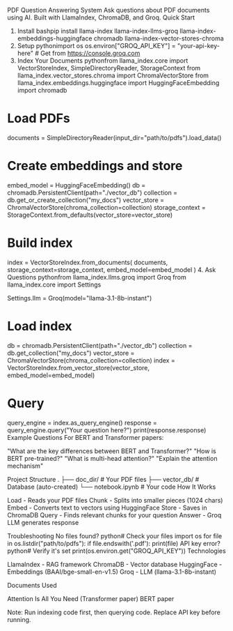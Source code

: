 PDF Question Answering System
Ask questions about PDF documents using AI. Built with LlamaIndex, ChromaDB, and Groq.
Quick Start
1. Install
bashpip install llama-index llama-index-llms-groq llama-index-embeddings-huggingface chromadb llama-index-vector-stores-chroma
2. Setup
pythonimport os
os.environ["GROQ_API_KEY"] = "your-api-key-here"  # Get from https://console.groq.com
3. Index Your Documents
pythonfrom llama_index.core import VectorStoreIndex, SimpleDirectoryReader, StorageContext
from llama_index.vector_stores.chroma import ChromaVectorStore
from llama_index.embeddings.huggingface import HuggingFaceEmbedding
import chromadb

# Load PDFs
documents = SimpleDirectoryReader(input_dir="path/to/pdfs").load_data()

# Create embeddings and store
embed_model = HuggingFaceEmbedding()
db = chromadb.PersistentClient(path="./vector_db")
collection = db.get_or_create_collection("my_docs")
vector_store = ChromaVectorStore(chroma_collection=collection)
storage_context = StorageContext.from_defaults(vector_store=vector_store)

# Build index
index = VectorStoreIndex.from_documents(
    documents, 
    storage_context=storage_context,
    embed_model=embed_model
)
4. Ask Questions
pythonfrom llama_index.llms.groq import Groq
from llama_index.core import Settings

Settings.llm = Groq(model="llama-3.1-8b-instant")

# Load index
db = chromadb.PersistentClient(path="./vector_db")
collection = db.get_collection("my_docs")
vector_store = ChromaVectorStore(chroma_collection=collection)
index = VectorStoreIndex.from_vector_store(vector_store, embed_model=embed_model)

# Query
query_engine = index.as_query_engine()
response = query_engine.query("Your question here?")
print(response.response)
Example Questions
For BERT and Transformer papers:

"What are the key differences between BERT and Transformer?"
"How is BERT pre-trained?"
"What is multi-head attention?"
"Explain the attention mechanism"

Project Structure
.
├── doc_dir/              # Your PDF files
├── vector_db/            # Database (auto-created)
└── notebook.ipynb        # Your code
How It Works

Load - Reads your PDF files
Chunk - Splits into smaller pieces (1024 chars)
Embed - Converts text to vectors using HuggingFace
Store - Saves in ChromaDB
Query - Finds relevant chunks for your question
Answer - Groq LLM generates response

Troubleshooting
No files found?
python# Check your files
import os
for file in os.listdir("path/to/pdfs"):
    if file.endswith('.pdf'):
        print(file)
API key error?
python# Verify it's set
print(os.environ.get("GROQ_API_KEY"))
Technologies

LlamaIndex - RAG framework
ChromaDB - Vector database
HuggingFace - Embeddings (BAAI/bge-small-en-v1.5)
Groq - LLM (llama-3.1-8b-instant)

Documents Used

Attention Is All You Need (Transformer paper)
BERT paper


Note: Run indexing code first, then querying code. Replace API key before running.
